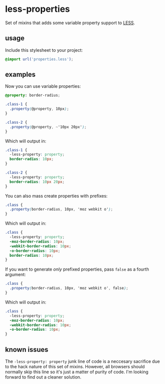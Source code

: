 less-properties
===============
Set of mixins that adds some variable property support to [LESS](https://github.com/cloudhead/less.js).

usage
-----

Include this stylesheet to your project:
```scss
@import url('properties.less');
```

examples
--------

Now you can use variable properties:
```scss
@property: border-radius;

.class-1 {
  .property(@property, 10px);
}

.class-2 {
  .property(@property, ~'10px 20px');
}
```
Which will output in:
```css
.class-1 {
  -less-property: property;
  border-radius: 10px;
}

.class-2 {
  -less-property: property;
  border-radius: 10px 20px;
}
```
You can also mass create properties with prefixes:
```scss
.class {
  .property(border-radius, 10px, 'moz webkit o');
}
```
Which will output in:
```css
.class {
  -less-property: property;
  -moz-border-radius: 10px;
  -webkit-border-radius: 10px;
  -o-border-radius: 10px;
  border-radius: 10px;
}
```

If you want to generate *only* prefixed properties, pass `false` as a fourth argument:
```scss
.class {
  .property(border-radius, 10px, 'moz webkit o', false);
}
```
Which will output in:
```css
.class {
  -less-property: property;
  -moz-border-radius: 10px;
  -webkit-border-radius: 10px;
  -o-border-radius: 10px;
}
```

known issues
------------
The `-less-property: property` junk line of code is a neccesary sacrifice due to the hack
nature of this set of mixins. However, all browsers should normally skip this line so it's
just a matter of purity of code. I'm looking forward to find out a cleaner solution.